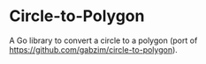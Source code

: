 Circle-to-Polygon
=================

A Go library to convert a circle to a polygon (port of https://github.com/gabzim/circle-to-polygon).
